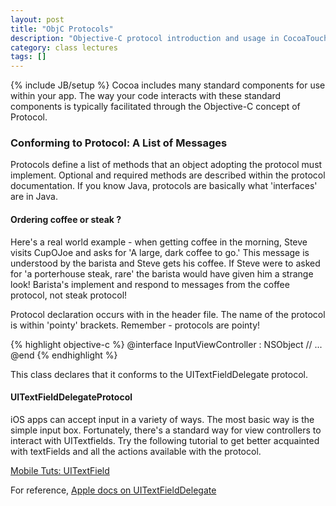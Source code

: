 ```yaml
---
layout: post
title: "ObjC Protocols"
description: "Objective-C protocol introduction and usage in CocoaTouch"
category: class lectures
tags: []
---
```

{% include JB/setup %}
Cocoa includes many standard components for use within your app. The way your
code interacts with these standard components is typically facilitated through the Objective-C concept of Protocol.

### Conforming to Protocol: A List of Messages
Protocols define a list of methods that an object adopting the
protocol must implement. Optional and required methods are described within the
protocol documentation. If you know Java, protocols are basically what
'interfaces' are in Java. 

#### Ordering coffee or steak ?
Here's a real world example - when getting coffee in the morning, Steve visits
CupOJoe and asks for 'A large, dark coffee to go.' This message is understood
by the barista and Steve gets his coffee. If Steve were to asked for 'a porterhouse steak, rare' the barista would have given him a strange look! Barista's implement and respond to messages from the coffee protocol, not steak protocol!

Protocol declaration occurs with in the header file. The name of the protocol
is within 'pointy' brackets. Remember - protocols are pointy!

{% highlight objective-c %}
@interface InputViewController : NSObject <UITextFieldDelegate>
// ...
@end
{% endhighlight %}

This class declares that it conforms to the UITextFieldDelegate protocol.

#### UITextFieldDelegateProtocol
iOS apps can accept input in a variety of ways. The most basic way is the
simple input box. Fortunately, there's a standard way for view controllers to
interact with UITextfields. Try the following tutorial to get better acquainted
with textFields and all the actions available with the protocol. 

[Mobile Tuts: UITextField](http://mobile.tutsplus.com/tutorials/iphone/ios-sdk-uitextfield-uitextfielddelegate/)

For reference, [Apple docs on UITextFieldDelegate](https://developer.apple.com/library/ios/documentation/uikit/reference/UITextFieldDelegate_Protocol/UITextFieldDelegate/UITextFieldDelegate.html)
